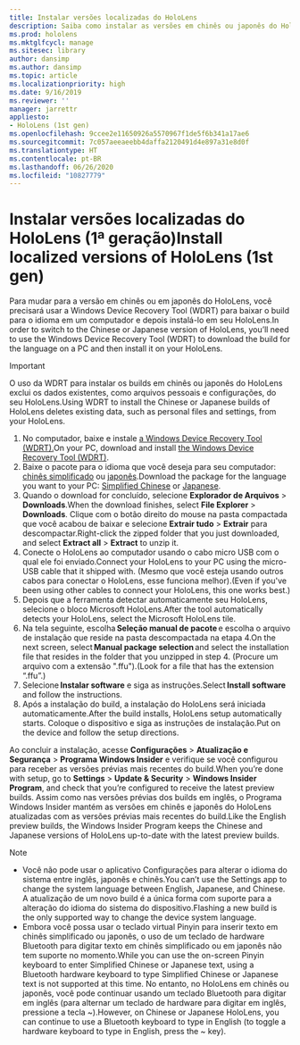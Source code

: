 ```yaml
---
title: Instalar versões localizadas do HoloLens
description: Saiba como instalar as versões em chinês ou japonês do HoloLens
ms.prod: hololens
ms.mktglfcycl: manage
ms.sitesec: library
author: dansimp
ms.author: dansimp
ms.topic: article
ms.localizationpriority: high
ms.date: 9/16/2019
ms.reviewer: ''
manager: jarrettr
appliesto:
- HoloLens (1st gen)
ms.openlocfilehash: 9ccee2e11650926a5570967f1de5f6b341a17ae6
ms.sourcegitcommit: 7c057aeeaeebb4daffa2120491d4e897a31e8d0f
ms.translationtype: HT
ms.contentlocale: pt-BR
ms.lasthandoff: 06/26/2020
ms.locfileid: "10827779"
---
```

# <span data-ttu-id="4d07e-103">Instalar versões localizadas do HoloLens (1ª geração)</span><span class="sxs-lookup"><span data-stu-id="4d07e-103">Install localized versions of HoloLens (1st gen)</span></span>

<span data-ttu-id="4d07e-104">Para mudar para a versão em chinês ou em japonês do HoloLens, você precisará usar a Windows Device Recovery Tool (WDRT) para baixar o build para o idioma em um computador e depois instalá-lo em seu HoloLens.</span><span class="sxs-lookup"><span data-stu-id="4d07e-104">In order to switch to the Chinese or Japanese version of HoloLens, you’ll need to use the Windows Device Recovery Tool (WDRT) to download the build for the language on a PC and then install it on your HoloLens.</span></span>

> [!IMPORTANT]
> <span data-ttu-id="4d07e-105">O uso da WDRT para instalar os builds em chinês ou japonês do HoloLens exclui os dados existentes, como arquivos pessoais e configurações, do seu HoloLens.</span><span class="sxs-lookup"><span data-stu-id="4d07e-105">Using WDRT to install the Chinese or Japanese builds of HoloLens deletes existing data, such as personal files and settings, from your HoloLens.</span></span> 

1. <span data-ttu-id="4d07e-106">No computador, baixe e instale [a Windows Device Recovery Tool (WDRT).](https://support.microsoft.com/help/12379)</span><span class="sxs-lookup"><span data-stu-id="4d07e-106">On your PC, download and install [the Windows Device Recovery Tool (WDRT)](https://support.microsoft.com/help/12379).</span></span>
1. <span data-ttu-id="4d07e-107">Baixe o pacote para o idioma que você deseja para seu computador: [chinês simplificado](https://aka.ms/hololensdownload-ch) ou [japonês](https://aka.ms/hololensdownload-jp).</span><span class="sxs-lookup"><span data-stu-id="4d07e-107">Download the package for the language you want to your PC:  [Simplified Chinese](https://aka.ms/hololensdownload-ch) or [Japanese](https://aka.ms/hololensdownload-jp).</span></span>
1. <span data-ttu-id="4d07e-108">Quando o download for concluído, selecione **Explorador de Arquivos** > **Downloads**.</span><span class="sxs-lookup"><span data-stu-id="4d07e-108">When the download finishes, select **File Explorer** > **Downloads**.</span></span> <span data-ttu-id="4d07e-109">Clique com o botão direito do mouse na pasta compactada que você acabou de baixar e selecione **Extrair tudo** > **Extrair** para descompactar.</span><span class="sxs-lookup"><span data-stu-id="4d07e-109">Right-click the zipped folder that you just downloaded, and select **Extract all** > **Extract** to unzip it.</span></span>
1. <span data-ttu-id="4d07e-110">Conecte o HoloLens ao computador usando o cabo micro USB com o qual ele foi enviado.</span><span class="sxs-lookup"><span data-stu-id="4d07e-110">Connect your HoloLens to your PC using the micro-USB cable that it shipped with.</span></span> <span data-ttu-id="4d07e-111">(Mesmo que você esteja usando outros cabos para conectar o HoloLens, esse funciona melhor).</span><span class="sxs-lookup"><span data-stu-id="4d07e-111">(Even if you've been using other cables to connect your HoloLens, this one works best.)</span></span>
1. <span data-ttu-id="4d07e-112">Depois que a ferramenta detectar automaticamente seu HoloLens, selecione o bloco Microsoft HoloLens.</span><span class="sxs-lookup"><span data-stu-id="4d07e-112">After the tool automatically detects your HoloLens, select the Microsoft HoloLens tile.</span></span>
1. <span data-ttu-id="4d07e-113">Na tela seguinte, escolha **Seleção manual de pacote** e escolha o arquivo de instalação que reside na pasta descompactada na etapa 4.</span><span class="sxs-lookup"><span data-stu-id="4d07e-113">On the next screen, select **Manual package selection** and select the installation file that resides in the folder that you unzipped in step 4.</span></span> <span data-ttu-id="4d07e-114">(Procure um arquivo com a extensão ".ffu").</span><span class="sxs-lookup"><span data-stu-id="4d07e-114">(Look for a file that has the extension “.ffu”.)</span></span> 
1. <span data-ttu-id="4d07e-115">Selecione **Instalar software** e siga as instruções.</span><span class="sxs-lookup"><span data-stu-id="4d07e-115">Select **Install software** and follow the instructions.</span></span> 
1. <span data-ttu-id="4d07e-116">Após a instalação do build, a instalação do HoloLens será iniciada automaticamente.</span><span class="sxs-lookup"><span data-stu-id="4d07e-116">After the build installs, HoloLens setup automatically starts.</span></span> <span data-ttu-id="4d07e-117">Coloque o dispositivo e siga as instruções de instalação.</span><span class="sxs-lookup"><span data-stu-id="4d07e-117">Put on the device and follow the setup directions.</span></span> 

<span data-ttu-id="4d07e-118">Ao concluir a instalação, acesse **Configurações** > **Atualização e Segurança** > **Programa Windows Insider** e verifique se você configurou para receber as versões prévias mais recentes do build.</span><span class="sxs-lookup"><span data-stu-id="4d07e-118">When you’re done with setup, go to **Settings** > **Update & Security** > **Windows Insider Program**, and check that you’re configured to receive the latest preview builds.</span></span> <span data-ttu-id="4d07e-119">Assim como nas versões prévias dos builds em inglês, o Programa Windows Insider mantém as versões em chinês e japonês do HoloLens atualizadas com as versões prévias mais recentes do build.</span><span class="sxs-lookup"><span data-stu-id="4d07e-119">Like the English preview builds, the Windows Insider Program keeps the Chinese and Japanese versions of HoloLens up-to-date with the latest preview builds.</span></span>

> [!NOTE]
>  
> - <span data-ttu-id="4d07e-120">Você não pode usar o aplicativo Configurações para alterar o idioma do sistema entre inglês, japonês e chinês.</span><span class="sxs-lookup"><span data-stu-id="4d07e-120">You can’t use the Settings app to change the system language between English, Japanese, and Chinese.</span></span> <span data-ttu-id="4d07e-121">A atualização de um novo build é a única forma com suporte para a alteração do idioma do sistema do dispositivo.</span><span class="sxs-lookup"><span data-stu-id="4d07e-121">Flashing a new build is the only supported way to change the device system language.</span></span>
> - <span data-ttu-id="4d07e-122">Embora você possa usar o teclado virtual Pinyin para inserir texto em chinês simplificado ou japonês, o uso de um teclado de hardware Bluetooth para digitar texto em chinês simplificado ou em japonês não tem suporte no momento.</span><span class="sxs-lookup"><span data-stu-id="4d07e-122">While you can use the on-screen Pinyin keyboard to enter Simplified Chinese or Japanese text, using a Bluetooth hardware keyboard to type Simplified Chinese or Japanese text is not supported at this time.</span></span>  <span data-ttu-id="4d07e-123">No entanto, no HoloLens em chinês ou japonês, você pode continuar usando um teclado Bluetooth para digitar em inglês (para alternar um teclado de hardware para digitar em inglês, pressione a tecla ~).</span><span class="sxs-lookup"><span data-stu-id="4d07e-123">However, on Chinese or Japanese HoloLens, you can continue to use a Bluetooth keyboard to type in English (to toggle a hardware keyboard to type in English, press the ~ key).</span></span>
